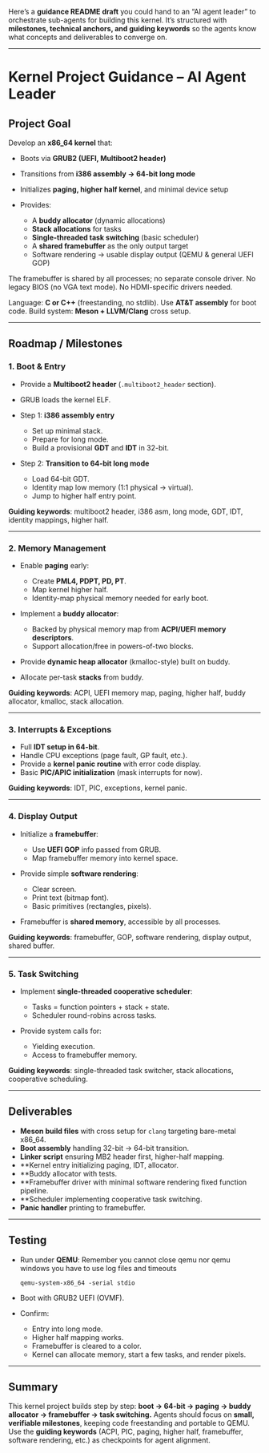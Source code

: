 Here’s a **guidance README draft** you could hand to an “AI agent leader” to orchestrate sub-agents for building this kernel.
It’s structured with **milestones, technical anchors, and guiding keywords** so the agents know what concepts and deliverables to converge on.

---

# Kernel Project Guidance – AI Agent Leader

## Project Goal

Develop an **x86_64 kernel** that:

* Boots via **GRUB2 (UEFI, Multiboot2 header)**
* Transitions from **i386 assembly → 64-bit long mode**
* Initializes **paging, higher half kernel**, and minimal device setup
* Provides:

  * A **buddy allocator** (dynamic allocations)
  * **Stack allocations** for tasks
  * **Single-threaded task switching** (basic scheduler)
  * A **shared framebuffer** as the only output target
  * Software rendering → usable display output (QEMU & general UEFI GOP)

The framebuffer is shared by all processes; no separate console driver. No legacy BIOS (no VGA text mode). No HDMI-specific drivers needed.

Language: **C or C++** (freestanding, no stdlib). Use **AT&T assembly** for boot code.
Build system: **Meson + LLVM/Clang** cross setup.

---

## Roadmap / Milestones

### 1. Boot & Entry

* Provide a **Multiboot2 header** (`.multiboot2_header` section).
* GRUB loads the kernel ELF.
* Step 1: **i386 assembly entry**

  * Set up minimal stack.
  * Prepare for long mode.
  * Build a provisional **GDT** and **IDT** in 32-bit.
* Step 2: **Transition to 64-bit long mode**

  * Load 64-bit GDT.
  * Identity map low memory (1:1 physical → virtual).
  * Jump to higher half entry point.

**Guiding keywords**: multiboot2 header, i386 asm, long mode, GDT, IDT, identity mappings, higher half.

---

### 2. Memory Management

* Enable **paging** early:

  * Create **PML4, PDPT, PD, PT**.
  * Map kernel higher half.
  * Identity-map physical memory needed for early boot.
* Implement a **buddy allocator**:

  * Backed by physical memory map from **ACPI/UEFI memory descriptors**.
  * Support allocation/free in powers-of-two blocks.
* Provide **dynamic heap allocator** (kmalloc-style) built on buddy.
* Allocate per-task **stacks** from buddy.

**Guiding keywords**: ACPI, UEFI memory map, paging, higher half, buddy allocator, kmalloc, stack allocation.

---

### 3. Interrupts & Exceptions

* Full **IDT setup in 64-bit**.
* Handle CPU exceptions (page fault, GP fault, etc.).
* Provide a **kernel panic routine** with error code display.
* Basic **PIC/APIC initialization** (mask interrupts for now).

**Guiding keywords**: IDT, PIC, exceptions, kernel panic.

---

### 4. Display Output

* Initialize a **framebuffer**:

  * Use **UEFI GOP** info passed from GRUB.
  * Map framebuffer memory into kernel space.
* Provide simple **software rendering**:

  * Clear screen.
  * Print text (bitmap font).
  * Basic primitives (rectangles, pixels).
* Framebuffer is **shared memory**, accessible by all processes.

**Guiding keywords**: framebuffer, GOP, software rendering, display output, shared buffer.

---

### 5. Task Switching

* Implement **single-threaded cooperative scheduler**:

  * Tasks = function pointers + stack + state.
  * Scheduler round-robins across tasks.
* Provide system calls for:

  * Yielding execution.
  * Access to framebuffer memory.

**Guiding keywords**: single-threaded task switcher, stack allocations, cooperative scheduling.

---

## Deliverables

* **Meson build files** with cross setup for `clang` targeting bare-metal x86_64.
* **Boot assembly**  handling 32-bit → 64-bit transition.
* **Linker script** ensuring MB2 header first, higher-half mapping.
* **Kernel entry initializing paging, IDT, allocator.
* **Buddy allocator with tests.
* **Framebuffer driver with minimal software rendering fixed function pipeline.
* **Scheduler implementing cooperative task switching.
* **Panic handler** printing to framebuffer.

---

## Testing

* Run under **QEMU**: 
  Remember you cannot close qemu nor qemu windows you have to use log files and timeouts

  ```
  qemu-system-x86_64 -serial stdio
  ```
* Boot with GRUB2 UEFI (OVMF).
* Confirm:

  * Entry into long mode.
  * Higher half mapping works.
  * Framebuffer is cleared to a color.
  * Kernel can allocate memory, start a few tasks, and render pixels.

---

## Summary

This kernel project builds step by step: **boot → 64-bit → paging → buddy allocator → framebuffer → task switching.**
Agents should focus on **small, verifiable milestones**, keeping code freestanding and portable to QEMU.
Use the **guiding keywords** (ACPI, PIC, paging, higher half, framebuffer, software rendering, etc.) as checkpoints for agent alignment.


